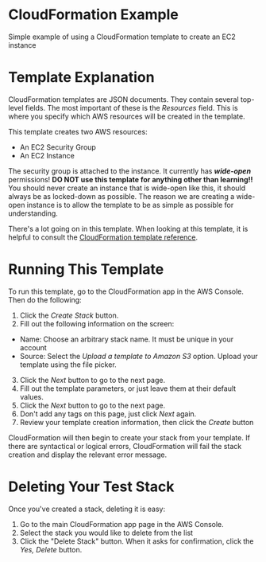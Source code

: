 # CloudFormation Example
Simple example of using a CloudFormation template to create an EC2 instance

# Template Explanation
CloudFormation templates are JSON documents. They contain several top-level fields.
The most important of these is the *Resources* field. This is where you specify
which AWS resources will be created in the template.

This template creates two AWS resources:

* An EC2 Security Group
* An EC2 Instance

The security group is attached to the instance. It currently has ***wide-open***
permissions! **DO NOT use this template for anything other than learning!!** You
should never create an instance that is wide-open like this, it should always
be as locked-down as possible. The reason we are creating a wide-open instance
is to allow the template to be as simple as possible for understanding.

There's a lot going on in this template. When looking at this template, it is
helpful to consult the
[CloudFormation template reference](http://docs.aws.amazon.com/AWSCloudFormation/latest/UserGuide/template-reference.html).

# Running This Template
To run this template, go to the CloudFormation app in the AWS Console. Then do
the following:

1. Click the *Create Stack* button.
2. Fill out the following information on the screen:
  * Name: Choose an arbitrary stack name. It must be unique in your account
  * Source: Select the *Upload a template to Amazon S3* option. Upload your template using the file picker.
3. Click the *Next* button to go to the next page.
4. Fill out the template parameters, or just leave them at their default values.
5. Click the *Next* button to go to the next page.
6. Don't add any tags on this page, just click *Next* again.
7. Review your template creation information, then click the *Create* button

CloudFormation will then begin to create your stack from your template. If there are
syntactical or logical errors, CloudFormation will fail the stack creation and display
the relevant error message.

# Deleting Your Test Stack
Once you've created a stack, deleting it is easy:

1. Go to the main CloudFormation app page in the AWS Console.
2. Select the stack you would like to delete from the list
3. Click the "Delete Stack" button. When it asks for confirmation, click the *Yes, Delete* button.
